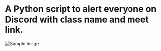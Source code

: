# A Python script to alert everyone on Discord with class name and meet link.
![Sample Image](https://ibb.co/NTdJDff)
